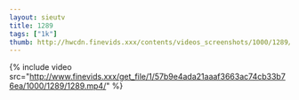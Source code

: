 ```yaml
--- 
layout: sieutv
title: 1289
tags: ["1k"]
thumb: http://hwcdn.finevids.xxx/contents/videos_screenshots/1000/1289/preview.mp4.jpg
---
```

{% include video src="http://www.finevids.xxx/get_file/1/57b9e4ada21aaaf3663ac74cb33b76ea/1000/1289/1289.mp4/" %} 
